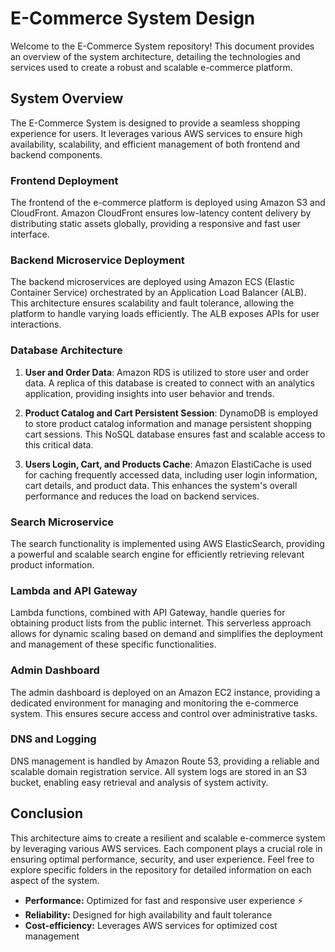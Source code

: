 # E-Commerce System Design

Welcome to the E-Commerce System repository! This document provides an overview of the system architecture, detailing the technologies and services used to create a robust and scalable e-commerce platform.

## System Overview

The E-Commerce System is designed to provide a seamless shopping experience for users. It leverages various AWS services to ensure high availability, scalability, and efficient management of both frontend and backend components.

### Frontend Deployment

The frontend of the e-commerce platform is deployed using Amazon S3 and CloudFront. Amazon CloudFront ensures low-latency content delivery by distributing static assets globally, providing a responsive and fast user interface.

### Backend Microservice Deployment

The backend microservices are deployed using Amazon ECS (Elastic Container Service) orchestrated by an Application Load Balancer (ALB). This architecture ensures scalability and fault tolerance, allowing the platform to handle varying loads efficiently. The ALB exposes APIs for user interactions.

### Database Architecture

1. **User and Order Data**: Amazon RDS is utilized to store user and order data. A replica of this database is created to connect with an analytics application, providing insights into user behavior and trends.

2. **Product Catalog and Cart Persistent Session**: DynamoDB is employed to store product catalog information and manage persistent shopping cart sessions. This NoSQL database ensures fast and scalable access to this critical data.

3. **Users Login, Cart, and Products Cache**: Amazon ElastiCache is used for caching frequently accessed data, including user login information, cart details, and product data. This enhances the system's overall performance and reduces the load on backend services.

### Search Microservice

The search functionality is implemented using AWS ElasticSearch, providing a powerful and scalable search engine for efficiently retrieving relevant product information.

### Lambda and API Gateway

Lambda functions, combined with API Gateway, handle queries for obtaining product lists from the public internet. This serverless approach allows for dynamic scaling based on demand and simplifies the deployment and management of these specific functionalities.

### Admin Dashboard

The admin dashboard is deployed on an Amazon EC2 instance, providing a dedicated environment for managing and monitoring the e-commerce system. This ensures secure access and control over administrative tasks.

### DNS and Logging

DNS management is handled by Amazon Route 53, providing a reliable and scalable domain registration service. All system logs are stored in an S3 bucket, enabling easy retrieval and analysis of system activity.

## Conclusion

This architecture aims to create a resilient and scalable e-commerce system by leveraging various AWS services. Each component plays a crucial role in ensuring optimal performance, security, and user experience. Feel free to explore specific folders in the repository for detailed information on each aspect of the system.
- **Performance:** Optimized for fast and responsive user experience ⚡️
- **Reliability:** Designed for high availability and fault tolerance 
- **Cost-efficiency:** Leverages AWS services for optimized cost management 

